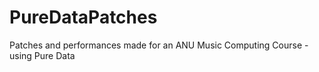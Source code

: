 # PureDataPatches
 Patches and performances made for an ANU Music Computing Course - using Pure Data
